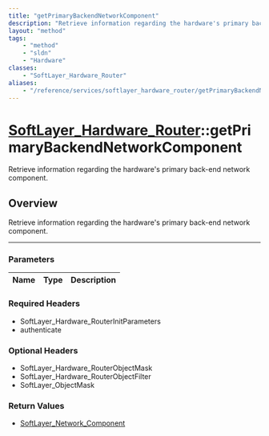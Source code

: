```yaml
---
title: "getPrimaryBackendNetworkComponent"
description: "Retrieve information regarding the hardware's primary back-end network component."
layout: "method"
tags:
    - "method"
    - "sldn"
    - "Hardware"
classes:
    - "SoftLayer_Hardware_Router"
aliases:
    - "/reference/services/softlayer_hardware_router/getPrimaryBackendNetworkComponent"
---
```

# [SoftLayer_Hardware_Router](/reference/services/SoftLayer_Hardware_Router)::getPrimaryBackendNetworkComponent


Retrieve information regarding the hardware's primary back-end network component.


## Overview 
Retrieve information regarding the hardware's primary back-end network component.

-----

### Parameters 
|Name | Type | Description |
| --- | --- | --- |


### Required Headers
* SoftLayer_Hardware_RouterInitParameters
* authenticate


### Optional Headers
* SoftLayer_Hardware_RouterObjectMask
* SoftLayer_Hardware_RouterObjectFilter
* SoftLayer_ObjectMask

### Return Values
* <a href='/reference/datatypes/SoftLayer_Network_Component'>SoftLayer_Network_Component </a>




